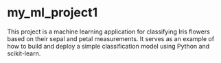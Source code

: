# my_ml_project1
This project is a machine learning application for classifying Iris flowers based on their sepal and petal measurements. It serves as an example of how to build and deploy a simple classification model using Python and scikit-learn.
